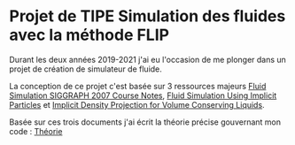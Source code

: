 # Projet de TIPE Simulation des fluides avec la méthode FLIP

Durant les deux années 2019-2021 j'ai eu l'occasion de me plonger dans un projet de création de simulateur de fluide.

La conception de ce projet c'est basée sur 3 ressources majeurs [Fluid Simulation SIGGRAPH 2007 Course Notes](DOCS/Ressources/Fluid_note.pdf), [Fluid Simulation Using Implicit Particles](DOCS/Ressources/Flip.pdf) et [Implicit Density Projection for Volume Conserving Liquids](DOCS/Ressources/Pressure.pdf).

Basée sur ces trois documents j'ai écrit la théorie précise gouvernant mon code : [Théorie](DOCS/theorie.pdf)

